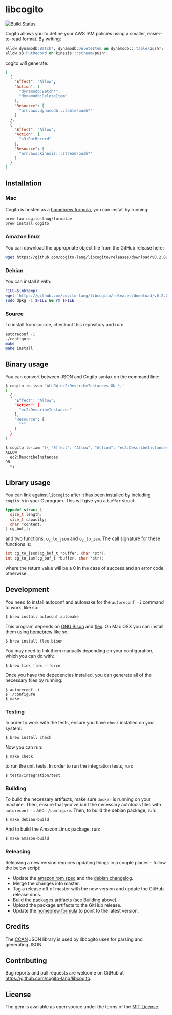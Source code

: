 # libcogito

[![Build Status](https://travis-ci.com/cogito-lang/libcogito.svg?branch=master)](https://travis-ci.com/cogito-lang/libcogito)

Cogito allows you to define your AWS IAM policies using a smaller, easier-to-read format. By writing:

```sql
allow dynamodb:Batch*, dynamodb:DeleteItem on dynamodb:::table/push*;
allow s3:PutRecord on kinesis:::stream/push*;
```

cogito will generate:

```json
[
  {
    "Effect": "Allow",
    "Action": [
      "dynamodb:Batch*",
      "dynamodb:DeleteItem"
    ],
    "Resource": [
      "arn:aws:dynamodb:::table/push*"
    ]
  },
  {
    "Effect": "Allow",
    "Action": [
      "s3:PutRecord"
    ],
    "Resource": [
      "arn:aws:kinesis:::stream/push*"
    ]
  }
]
```

## Installation

### Mac

Cogito is hosted as a [homebrew formula](https://github.com/cogito-lang/homebrew-formulae), you can install by running:
 
```sh
brew tap cogito-lang/formulae
brew install cogito
```

### Amazon linux

You can download the appropriate object file from the GitHub release here:
 
```sh
wget https://github.com/cogito-lang/libcogito/releases/download/v0.2.0/libcogito.so
```

### Debian

You can install it with:
 
```sh
FILE=$(mktemp)
wget 'https://github.com/cogito-lang/libcogito/releases/download/v0.2.0/libcogito_0.2.0-1_amd64.deb' -qO $FILE
sudo dpkg -i $FILE && rm $FILE
```

### Source

To install from source, checkout this repository and run:

```sh
autoreconf -i
./configure
make
make install
```

## Binary usage

You can convert between JSON and Cogito syntax on the command line:

```bash
$ cogito to-json 'ALLOW ec2:DescribeInstances ON *;'
[
  {
    "Effect": "Allow",
    "Action": [
      "ec2:DescribeInstances"
    ],
    "Resource": [
      "*"
    ]
  }
]

$ cogito to-iam '[{ "Effect": "Allow", "Action": "ec2:DescribeInstances", "Resource": "*" }]'
ALLOW
  ec2:DescribeInstances
ON
  *;
```

## Library usage

You can link against `libcogito` after it has been installed by including `cogito.h` in your C program. This will give you a `buffer` struct:

```c
typedef struct {
  size_t length;
  size_t capacity;
  char *content;
} cg_buf_t;
```

and two functions: `cg_to_json` and `cg_to_iam`. The call signature for these functions is:

```c
int cg_to_json(cg_buf_t *buffer, char *str);
int cg_to_iam(cg_buf_t *buffer, char *str);
```

where the return value will be a 0 in the case of success and an error code otherwise.

## Development

You need to install autoconf and automake for the `autoreconf -i` command to
work, like so:

    $ brew install autoconf automake

This program depends on [GNU Bison](https://www.gnu.org/software/bison/) and [flex](http://flex.sourceforge.net/). On Mac OSX you can install them using [homebrew](http://brew.sh/) like so:

    $ brew install flex bison

You may need to link them manually depending on your configuration, which you can do with:

    $ brew link flex --force

Once you have the depedencies installed, you can generate all of the necessary files by running:

    $ autoreconf -i
    $ ./configure
    $ make

### Testing

In order to work with the tests, ensure you have `check` installed on your system:

    $ brew install check

Now you can run:

    $ make check

to run the unit tests. In order to run the integration tests, run:

    $ tests/integration/test

### Building

To build the necessary artifacts, make sure `docker` is running on your machine. Then, ensure that you've built the necessary autotools files with `autoreconf -i` and `./configure`. Then, to build the debian package, run:

    $ make debian-build

And to build the Amazon Linux package, run:

    $ make amazon-build

### Releasing

Releasing a new version requires updating things in a couple places - follow the below script:

- Update the [amazon rpm spec](amazon/libcogito.spec) and the [debian changelog](debian/changelog).
- Merge the changes into master.
- Tag a release off of master with the new version and update the GitHub release docs.
- Build the packages artifacts (see Building above).
- Upload the package artifacts to the GitHub release.
- Update the [homebrew formula](https://github.com/cogito-lang/homebrew-formulae/blob/master/Formula/cogito.rb) to point to the latest version.

## Credits

The [CCAN](https://ccodearchive.net/) JSON library is used by libcogito uses for parsing and generating JSON.

## Contributing

Bug reports and pull requests are welcome on GitHub at https://github.com/cogito-lang/libcogito.

## License

The gem is available as open source under the terms of the [MIT License](https://opensource.org/licenses/MIT).
